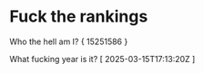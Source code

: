 # Fuck the rankings

Who the hell am I?
{ 15251586 }

What fucking year is it?
[ 2025-03-15T17:13:20Z ]
